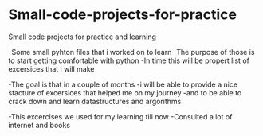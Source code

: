 # Small-code-projects-for-practice
Small code projects for practice and learning


-Some small pyhton files that i worked on to learn
-The purpose of those is to start getting comfortable with python
-In time this will  be propert list of excersices that i will make 


-The goal is that in a couple of months
-i will be able to provide a nice stacture of excersices that helped me on my journey 
-and to be able to crack down and learn datastructures and argorithms 

-This excercises we used for my learning till now
-Consulted a lot of internet and books


